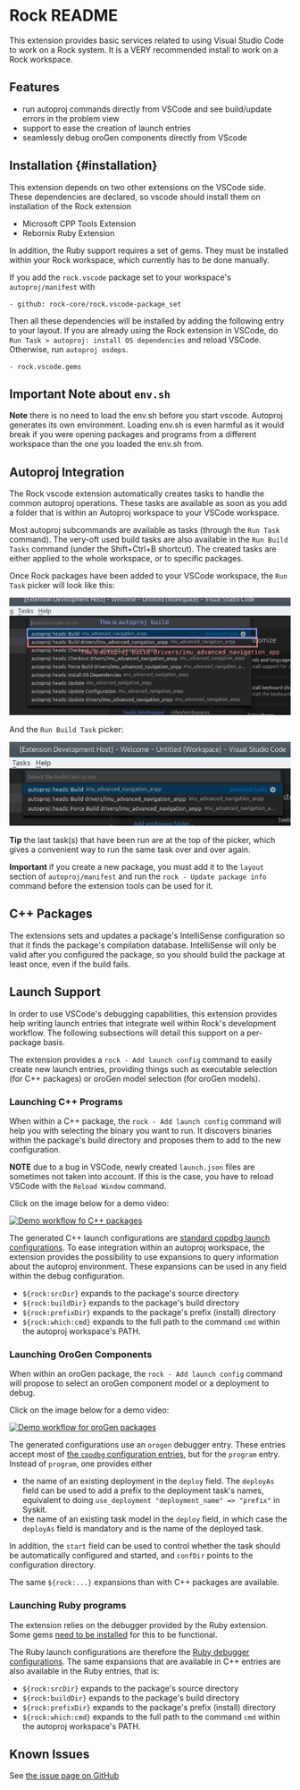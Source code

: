 # Rock README

This extension provides basic services related to using Visual Studio Code to
work on a Rock system. It is a VERY recommended install to work on a Rock
workspace.

## Features

- run autoproj commands directly from VSCode and see build/update errors in
  the problem view
- support to ease the creation of launch entries
- seamlessly debug oroGen components directly from VScode

## Installation {#installation}

This extension depends on two other extensions on the VSCode side. These
dependencies are declared, so vscode should install them on installation of
the Rock extension

- Microsoft CPP Tools Extension
- Rebornix Ruby Extension

In addition, the Ruby support requires a set of gems. They must be installed
within your Rock workspace, which currently has to be done manually.

If you add the `rock.vscode` package set to your workspace's `autoproj/manifest` with

~~~
- github: rock-core/rock.vscode-package_set
~~~

Then all these dependencies will be installed by adding the following entry
to your layout. If you are already using the Rock extension in VSCode, do
`Run Task > autoproj: install OS dependencies` and reload VSCode. Otherwise,
run `autoproj osdeps`.

~~~
- rock.vscode.gems
~~~

## Important Note about `env.sh`

**Note** there is no need to load the env.sh before you start vscode. Autoproj
generates its own environment. Loading env.sh is even harmful as it would break
if you were opening packages and programs from a different workspace than the one
you loaded the env.sh from.

## Autoproj Integration

The Rock vscode extension automatically creates tasks to handle the common
autoproj operations. These tasks are available as soon as you add a folder that
is within an Autoproj workspace to your VSCode workspace.

Most autoproj subcommands are available as tasks (through the `Run Task` command).
The very-oft used build tasks are also available in the `Run Build Tasks`
command (under the Shift+Ctrl+B shortcut). The created tasks are either
applied to the whole workspace, or to specific packages.

Once Rock packages have been added to your VSCode workspace, the `Run Task`
picker will look like this:

![Autoproj Tasks](docs/vscode-task.png)

And the `Run Build Task` picker:

![Autoproj Build Tasks](docs/vscode-build-task.png)

**Tip** the last task(s) that have been run are at the top of the picker, which
gives a convenient way to run the same task over and over again.

**Important** if you create a new package, you must add it to the `layout`
section of `autoproj/manifest` and run the `rock - Update package info` 
command before the extension tools can be used for it.

## C++ Packages

The extensions sets and updates a package's IntelliSense configuration so
that it finds the package's compilation database. IntelliSense will only
be valid after you configured the package, so you should build the package
at least once, even if the build fails.

## Launch Support

In order to use VSCode's debugging capabilities, this extension provides help
writing launch entries that integrate well within Rock's development workflow.
The following subsections will detail this support on a per-package basis.

The extension provides a `rock - Add launch config` command to easily create
new launch entries, providing things such as executable selection (for C++
packages) or oroGen model selection (for oroGen models).

### Launching C++ Programs

When within a C++ package, the `rock - Add launch config` command will help
you with selecting the binary you want to run. It discovers binaries within
the package's build directory and proposes them to add to the new
configuration.

**NOTE** due to a bug in VSCode, newly created `launch.json` files are
sometimes not taken into account. If this is the case, you have to reload
VSCode with the `Reload Window` command.

Click on the image below for a demo video:

[![Demo workflow fo C++ packages](https://img.youtube.com/vi/1bJx2UYKf1c/0.jpg)](https://www.youtube.com/watch?v=1bJx2UYKf1c)

The generated C++ launch configurations are [standard cppdbg launch
configurations](https://github.com/Microsoft/vscode-cpptools/blob/master/launch.md).
To ease integration within an autoproj workspace, the extension provides the
possibility to use expansions to query information about the autoproj
environment. These expansions can be used in any field within the debug
configuration.

- `${rock:srcDir}` expands to the package's source directory
- `${rock:buildDir}` expands to the package's build directory
- `${rock:prefixDir}` expands to the package's prefix (install) directory
- `${rock:which:cmd}` expands to the full path to the command `cmd` within
   the autoproj workspace's PATH.

### Launching OroGen Components

When within an oroGen package, the `rock - Add launch config` command will
propose to select an oroGen component model or a deployment to debug.

Click on the image below for a demo video:

[![Demo workflow for oroGen packages](https://img.youtube.com/vi/aXc67327g-0/0.jpg)](https://www.youtube.com/watch?v=aXc67327g-0)

The generated configurations use an `orogen` debugger entry. These entries
accept most of [the `cppdbg` configuration entries](https://github.com/Microsoft/vscode-cpptools/blob/master/launch.md), but
for the `program` entry. Instead of `program`, one provides either

- the name of an existing deployment in the `deploy` field. The `deployAs`
  field can be used to add a prefix to the deployment task's names, equivalent
  to doing `use_deployment "deployment_name" => "prefix"` in Syskit.
- the name of an existing task model in the `deploy` field, in which case
  the `deployAs` field is mandatory and is the name of the deployed task.

In addition, the `start` field can be used to control whether the task should
be automatically configured and started, and `confDir` points to the configuration
directory.

The same `${rock:...}` expansions than with C++ packages are available.

### Launching Ruby programs

The extension relies on the debugger provided by the Ruby extension. Some gems
[need to be installed](#install) for this to be functional.

The Ruby launch configurations are therefore the [Ruby debugger configurations](https://github.com/rubyide/vscode-ruby/wiki/2.-Launching-from-VS-Code). The
same expansions that are available in C++ entries are also available in the Ruby
entries, that is:

- `${rock:srcDir}` expands to the package's source directory
- `${rock:buildDir}` expands to the package's build directory
- `${rock:prefixDir}` expands to the package's prefix (install) directory
- `${rock:which:cmd}` expands to the full path to the command `cmd` within
   the autoproj workspace's PATH.

## Known Issues

See [the issue page on GitHub](https://github.com/doudou/rock_website/issues?q=is%3Aopen+is%3Aissue+label%3Avscode)

